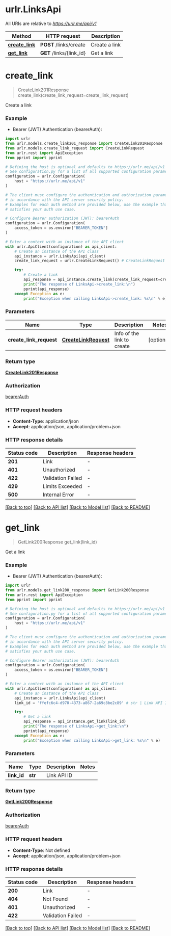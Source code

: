# urlr.LinksApi

All URIs are relative to *https://urlr.me/api/v1*

Method | HTTP request | Description
------------- | ------------- | -------------
[**create_link**](LinksApi.md#create_link) | **POST** /links/create | Create a link
[**get_link**](LinksApi.md#get_link) | **GET** /links/{link_id} | Get a link


# **create_link**
> CreateLink201Response create_link(create_link_request=create_link_request)

Create a link

### Example

* Bearer (JWT) Authentication (bearerAuth):

```python
import urlr
from urlr.models.create_link201_response import CreateLink201Response
from urlr.models.create_link_request import CreateLinkRequest
from urlr.rest import ApiException
from pprint import pprint

# Defining the host is optional and defaults to https://urlr.me/api/v1
# See configuration.py for a list of all supported configuration parameters.
configuration = urlr.Configuration(
    host = "https://urlr.me/api/v1"
)

# The client must configure the authentication and authorization parameters
# in accordance with the API server security policy.
# Examples for each auth method are provided below, use the example that
# satisfies your auth use case.

# Configure Bearer authorization (JWT): bearerAuth
configuration = urlr.Configuration(
    access_token = os.environ["BEARER_TOKEN"]
)

# Enter a context with an instance of the API client
with urlr.ApiClient(configuration) as api_client:
    # Create an instance of the API class
    api_instance = urlr.LinksApi(api_client)
    create_link_request = urlr.CreateLinkRequest() # CreateLinkRequest | Info of the link to create (optional)

    try:
        # Create a link
        api_response = api_instance.create_link(create_link_request=create_link_request)
        print("The response of LinksApi->create_link:\n")
        pprint(api_response)
    except Exception as e:
        print("Exception when calling LinksApi->create_link: %s\n" % e)
```



### Parameters


Name | Type | Description  | Notes
------------- | ------------- | ------------- | -------------
 **create_link_request** | [**CreateLinkRequest**](CreateLinkRequest.md)| Info of the link to create | [optional] 

### Return type

[**CreateLink201Response**](CreateLink201Response.md)

### Authorization

[bearerAuth](../README.md#bearerAuth)

### HTTP request headers

 - **Content-Type**: application/json
 - **Accept**: application/json, application/problem+json

### HTTP response details

| Status code | Description | Response headers |
|-------------|-------------|------------------|
**201** | Link |  -  |
**401** | Unauthorized |  -  |
**422** | Validation Failed |  -  |
**429** | Limits Exceeded |  -  |
**500** | Internal Error |  -  |

[[Back to top]](#) [[Back to API list]](../README.md#documentation-for-api-endpoints) [[Back to Model list]](../README.md#documentation-for-models) [[Back to README]](../README.md)

# **get_link**
> GetLink200Response get_link(link_id)

Get a link

### Example

* Bearer (JWT) Authentication (bearerAuth):

```python
import urlr
from urlr.models.get_link200_response import GetLink200Response
from urlr.rest import ApiException
from pprint import pprint

# Defining the host is optional and defaults to https://urlr.me/api/v1
# See configuration.py for a list of all supported configuration parameters.
configuration = urlr.Configuration(
    host = "https://urlr.me/api/v1"
)

# The client must configure the authentication and authorization parameters
# in accordance with the API server security policy.
# Examples for each auth method are provided below, use the example that
# satisfies your auth use case.

# Configure Bearer authorization (JWT): bearerAuth
configuration = urlr.Configuration(
    access_token = os.environ["BEARER_TOKEN"]
)

# Enter a context with an instance of the API client
with urlr.ApiClient(configuration) as api_client:
    # Create an instance of the API class
    api_instance = urlr.LinksApi(api_client)
    link_id = 'ffefc6c4-d970-4373-a867-2a69c8be2c89' # str | Link API ID

    try:
        # Get a link
        api_response = api_instance.get_link(link_id)
        print("The response of LinksApi->get_link:\n")
        pprint(api_response)
    except Exception as e:
        print("Exception when calling LinksApi->get_link: %s\n" % e)
```



### Parameters


Name | Type | Description  | Notes
------------- | ------------- | ------------- | -------------
 **link_id** | **str**| Link API ID | 

### Return type

[**GetLink200Response**](GetLink200Response.md)

### Authorization

[bearerAuth](../README.md#bearerAuth)

### HTTP request headers

 - **Content-Type**: Not defined
 - **Accept**: application/json, application/problem+json

### HTTP response details

| Status code | Description | Response headers |
|-------------|-------------|------------------|
**200** | Link |  -  |
**404** | Not Found |  -  |
**401** | Unauthorized |  -  |
**422** | Validation Failed |  -  |

[[Back to top]](#) [[Back to API list]](../README.md#documentation-for-api-endpoints) [[Back to Model list]](../README.md#documentation-for-models) [[Back to README]](../README.md)

